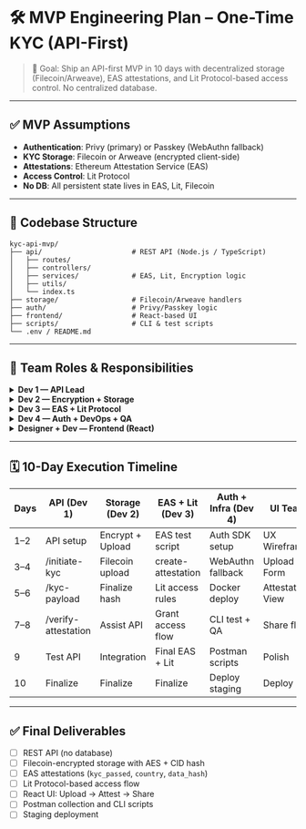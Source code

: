 # 🛠️ MVP Engineering Plan – One-Time KYC (API-First)

> 🚀 Goal: Ship an API-first MVP in 10 days with decentralized storage (Filecoin/Arweave), EAS attestations, and Lit Protocol-based access control. No centralized database.

---

## ✅ MVP Assumptions

- **Authentication**: Privy (primary) or Passkey (WebAuthn fallback)
- **KYC Storage**: Filecoin or Arweave (encrypted client-side)
- **Attestations**: Ethereum Attestation Service (EAS)
- **Access Control**: Lit Protocol
- **No DB**: All persistent state lives in EAS, Lit, Filecoin

---

## 🧱 Codebase Structure

```
kyc-api-mvp/
├── api/                      # REST API (Node.js / TypeScript)
│   ├── routes/
│   ├── controllers/
│   ├── services/             # EAS, Lit, Encryption logic
│   ├── utils/
│   └── index.ts
├── storage/                  # Filecoin/Arweave handlers
├── auth/                     # Privy/Passkey logic
├── frontend/                 # React-based UI
├── scripts/                  # CLI & test scripts
└── .env / README.md
```

---

## 👥 Team Roles & Responsibilities

<details><summary><strong>Dev 1 — API Lead</strong></summary>

- [ ] Set up REST API boilerplate (Express + TypeScript)
- [ ] `POST /initiate-kyc`
- [ ] `GET /kyc-payload/:cid`
- [ ] `POST /create-attestation`
- [ ] `POST /verify-attestation`
- [ ] Integrate response formatting and error handling

</details>

<details><summary><strong>Dev 2 — Encryption + Storage</strong></summary>

- [ ] AES-256-GCM encryption of KYC metadata
- [ ] Encrypt AES key with user's public key (Privy/Passkey)
- [ ] Upload encrypted blob to Filecoin/Arweave
- [ ] Generate `data_hash` for EAS attestation
- [ ] Return CID + encryptedKey

</details>

<details><summary><strong>Dev 3 — EAS + Lit Protocol</strong></summary>

- [ ] Define attestation schema (`kyc_passed`, `country`, `data_hash`)
- [ ] Create EAS attestations via SDK
- [ ] Integrate Lit Protocol to define access rules
- [ ] `POST /request-access` logic and signature handling

</details>

<details><summary><strong>Dev 4 — Auth + DevOps + QA</strong></summary>

- [ ] Integrate Privy or Passkey auth
- [ ] Generate user wallet + handle JWT sessions
- [ ] Dockerize API + deploy to Railway/Fly.io
- [ ] Write CLI and Postman scripts
- [ ] Set up logging and basic monitoring

</details>

<details><summary><strong>Designer + Dev — Frontend (React)</strong></summary>

- [ ] Upload KYC form (doc, selfie)
- [ ] View KYC status + attestation
- [ ] Share KYC with Platform B
- [ ] Handle approval signature UI
- [ ] Style with Tailwind or Shadcn

</details>

---

## 🗓️ 10-Day Execution Timeline

| Days | API (Dev 1)         | Storage (Dev 2)       | EAS + Lit (Dev 3)         | Auth + Infra (Dev 4)       | UI Team              |
|------|----------------------|------------------------|----------------------------|-----------------------------|-----------------------|
| 1–2  | API setup            | Encrypt + Upload       | EAS test script            | Auth SDK setup              | UX Wireframes         |
| 3–4  | /initiate-kyc        | Filecoin upload        | create-attestation         | WebAuthn fallback           | Upload Form           |
| 5–6  | /kyc-payload         | Finalize hash          | Lit access rules           | Docker deploy               | Attestation View      |
| 7–8  | /verify-attestation  | Assist API             | Grant access flow          | CLI test + QA               | Share flow            |
| 9    | Test API             | Integration            | Final EAS + Lit            | Postman scripts             | Polish                |
| 10   | Finalize             | Finalize               | Finalize                   | Deploy staging              | Deploy UI             |

---

## ✅ Final Deliverables

- [ ] REST API (no database)
- [ ] Filecoin-encrypted storage with AES + CID hash
- [ ] EAS attestations (`kyc_passed`, `country`, `data_hash`)
- [ ] Lit Protocol-based access flow
- [ ] React UI: Upload → Attest → Share
- [ ] Postman collection and CLI scripts
- [ ] Staging deployment
